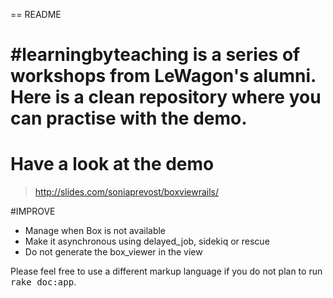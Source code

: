 == README

# #learningbyteaching is a series of workshops from LeWagon's alumni. Here is a clean repository where you can practise with the demo.

# Have a look at the demo
> http://slides.com/soniaprevost/boxviewrails/

#IMPROVE

- Manage when Box is not available
- Make it asynchronous using delayed_job, sidekiq or rescue
- Do not generate the box_viewer in the view

Please feel free to use a different markup language if you do not plan to run
<tt>rake doc:app</tt>.
